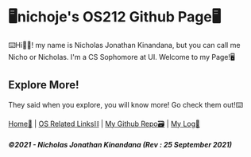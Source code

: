 
# 🖥nichoje's OS212 Github Page🖥
⌨️Hi🤚🏽! my name is Nicholas Jonathan Kinandana, but you can call me Nicho or Nicholas. I'm a CS Sophomore at UI. Welcome to my Page!🖥

## Explore More!
They said when you explore, you will know more! Go check them out!⌨️ 

[Home🏡](https://nichoje.github.io/os212/) | [OS Related Links⛓](https://nichoje.github.io/os212/LINKS/) | [My Github Repo🗃](https://github.com/nichoje/os212) | [My Log📝](https://nichoje.github.io/os212/TXT/mylog.txt)


##### ©️2021 - Nicholas Jonathan Kinandana (Rev : 25 September 2021)




